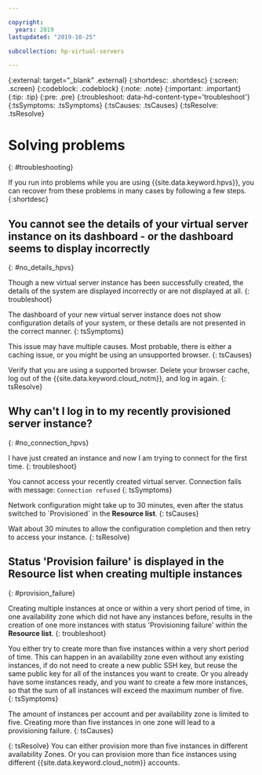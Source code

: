 ```yaml
---

copyright:
  years: 2019
lastupdated: "2019-10-25"

subcollection: hp-virtual-servers

---
```


{:external: target="_blank" .external}
{:shortdesc: .shortdesc}
{:screen: .screen}
{:codeblock: .codeblock}
{:note: .note}
{:important: .important}
{:tip: .tip}
{:pre: .pre}
{:troubleshoot: data-hd-content-type='troubleshoot'}
{:tsSymptoms: .tsSymptoms}
{:tsCauses: .tsCauses}
{:tsResolve: .tsResolve}

# Solving problems
{: #troubleshooting}

If you run into problems while you are using {{site.data.keyword.hpvs}}, you can recover from these problems in many cases by following a few steps.
{:shortdesc}

## You cannot see the details of your virtual server instance on its dashboard - or the dashboard seems to display incorrectly
{: #no_details_hpvs}

Though a new virtual server instance has been successfully created, the details of the system are displayed incorrectly or are not displayed at all.
{: troubleshoot}

The dashboard of your new virtual server instance does not show configuration details of your system, or these details are not presented in the correct manner.
{: tsSymptoms}

This issue may have multiple causes. Most probable, there is either a caching issue, or you might be using an unsupported browser.
{: tsCauses}

Verify that you are using a supported browser. Delete your browser cache, log out of the {{site.data.keyword.cloud_notm}}, and log in again.
{: tsResolve}

## Why can't I log in to my recently provisioned server instance?
{: #no_connection_hpvs}

I have just created an instance and now I am trying to connect for the first time.
{: troubleshoot}

You cannot access your recently created virtual server.  Connection fails with message:
`Connection refused`
{: tsSymptoms}

Network configuration might take up to 30 minutes, even after the status switched to ´Provisioned´ in the **Resource list**.
{: tsCauses}

Wait about 30 minutes to allow the configuration completion and then retry to access your instance.
{: tsResolve}

## Status 'Provision failure' is displayed in the **Resource list** when creating multiple instances
{: #provision_failure}

Creating multiple instances at once or within a very short period of time, in one availability zone which did not have any instances before, results in the creation of one more instances with status 'Provisioning failure' within the **Resource list**.
{: troubleshoot}

You either try to create more than five instances within a very short period of time. This can happen in an availability zone even without any existing instances, if do not need to create a new public SSH key, but reuse the same public key for all of the instances you want to create. Or you already have some instances ready, and you want to create a few more instances, so that the sum of all instances will exceed the maximum number of five.  
{: tsSymptoms}

The amount of instances per account and per availability zone is limited to five. Creating more than five instances in one zone will lead to a provisioning failure.
{: tsCauses}

{: tsResolve}
You can either provision more than five instances in different availability Zones. Or you can provision more than fice instances using different {{site.data.keyword.cloud_notm}} accounts.
